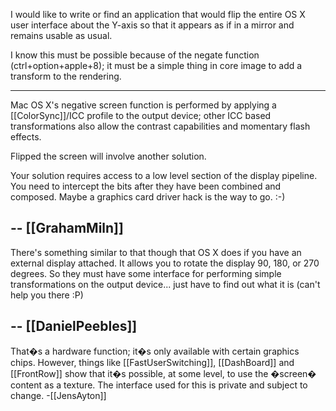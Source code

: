 I would like to write or find an application that would flip the entire OS X user interface about the Y-axis so that it appears as if in a mirror and remains usable as usual. 

I know this must be possible because of the negate function (ctrl+option+apple+8); it must be a simple thing in core image to add a transform to the rendering. 

----
Mac OS X's negative screen function is performed by applying a [[ColorSync]]/ICC profile to the output device; other ICC based transformations also allow the contrast capabilities and momentary flash effects.

Flipped the screen will involve another solution.

Your solution requires access to a low level section of the display pipeline. You need to intercept the bits after they have been combined and composed. Maybe a graphics card driver hack is the way to go. :-)

-- [[GrahamMiln]]
----

There's something similar to that though that OS X does if you have an external display attached. It allows you to rotate the display 90, 180, or 270 degrees. So they must have some interface for performing simple transformations on the output device... just have to find out what it is (can't help you there :P)

-- [[DanielPeebles]]
----
That�s a hardware function; it�s only available with certain graphics chips. However, things like [[FastUserSwitching]], [[DashBoard]] and [[FrontRow]] show that it�s possible, at some level, to use the �screen� content as a texture. The interface used for this is private and subject to change. -[[JensAyton]]